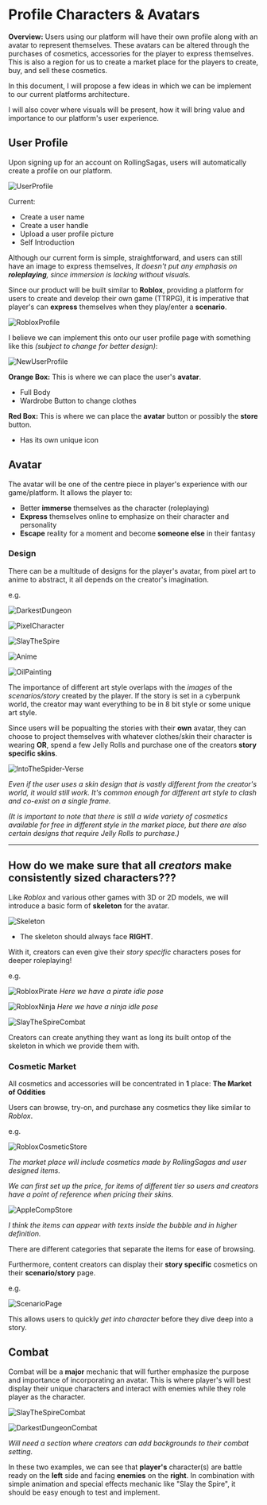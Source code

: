 # Profile Characters & Avatars

**Overview:** Users using our platform will have their own profile along with an avatar to represent themselves. These avatars can be altered through the purchases of cosmetics, accessories for the player to express themselves. This is also a region for us to create a market place for the players to create, buy, and sell these cosmetics.

In this document, I will propose a few ideas in which we can be implement to our current platforms architecture.

I will also cover where visuals will be present, how it will bring value and importance to our platform's user experience.

## User Profile

Upon signing up for an account on RollingSagas, users will automatically create a profile on our platform.

![UserProfile](/Visuals/images/Screenshot%202024-08-09%20171024.png)

Current: 
- Create a user name
- Create a user handle
- Upload a user profile picture
- Self Introduction

Although our current form is simple, straightforward, and users can still have an image to express themselves, *It doesn't put any emphasis on **roleplaying**, since immersion is lacking without visuals.*

Since our product will be built similar to **Roblox**, providing a platform for users to create and develop their own game (TTRPG), it is imperative that player's can **express** themselves when they play/enter a **scenario**. 

![RobloxProfile](/Visuals/images/微信图片_20240809172307.png)

I believe we can implement this onto our user profile page with something like this *(subject to change for better design)*:

![NewUserProfile](/Visuals/images/Screenshot%202024-08-09%20172955.png)

**Orange Box:** This is where we can place the user's **avatar**.
- Full Body
- Wardrobe Button to change clothes

**Red Box:** This is where we can place the **avatar** button or possibly the **store** button.
- Has its own unique icon

## Avatar

The avatar will be one of the centre piece in player's experience with our game/platform.
It allows the player to:
- Better **immerse** themselves as the character (roleplaying)
- **Express** themselves online to emphasize on their character and personality
- **Escape** reality for a moment and become **someone else** in their fantasy

### Design

There can be a multitude of designs for the player's avatar, from pixel art to anime to abstract, it all depends on the creator's imagination.

e.g.

![DarkestDungeon](/Visuals/images/ddkngiht.gif)

![PixelCharacter](/Visuals/images/suga-suga-emu-black.gif)

![SlayTheSpire](/Visuals/images/slay%20the%20spire%20character.png)

![Anime](/Visuals/images/fortnite-zuko-bundle-804888d.jpg)

![OilPainting](/Visuals/images/5518-studios-detective-color2.jpg)


The importance of different art style overlaps with the *images* of the *scenarios/story* created by the player. If the story is set in a cyberpunk world, the creator may want everything to be in 8 bit style or some unique art style.

Since users will be popualting the stories with their **own** avatar, they can choose to project themselves with whatever clothes/skin their character is wearing **OR**, spend a few Jelly Rolls and purchase one of the creators **story specific skins**.

![IntoTheSpider-Verse](/Visuals/images/into%20the%20spider-verse%20other%20spiderman.webp)

*Even if the user uses a skin design that is vastly different from the creator's world, it would still work. It's common enough for different art style to clash and co-exist on a single frame.*


*(It is important to note that there is still a wide variety of cosmetics available for free in different style in the market place, but there are also certain designs that require Jelly Rolls to purchase.)*

---
## **How do we make sure that all *creators* make consistently sized characters???**

Like *Roblox* and various other games with 3D or 2D models, we will introduce a basic form of **skeleton** for the avatar. 

![Skeleton](/Visuals/images/motion-capture.jpg)
- The skeleton should always face **RIGHT**.

With it, creators can even give their *story specific* characters poses for deeper roleplaying!

e.g.

![RobloxPirate](/Visuals/images/pirate%20idle.png)
*Here we have a pirate idle pose*



![RobloxNinja](/Visuals/images/ninja%20idle.png)
*Here we have a ninja idle pose*

![SlayTheSpireCombat](/Visuals/images/slay%20the%20spire%20character.png)

Creators can create anything they want as long its built ontop of the skeleton in which we provide them with.

### Cosmetic Market

All cosmetics and accessories will be concentrated in **1** place: **The Market of Oddities**

Users can browse, try-on, and purchase any cosmetics they like similar to *Roblox*.

e.g.

![RobloxCosmeticStore](/Visuals/images/roblox%20market%20place.jpg)

*The market place will include cosmetics made by RollingSagas and user designed items.*

*We can first set up the price, for items of different tier so users and creators have a point of reference when pricing their skins.*

![AppleCompStore](/Visuals/images/Apple%20Computer%20Store.png)

*I think the items can appear with texts inside the bubble and in higher definition.*

There are different categories that separate the items for ease of browsing.

Furthermore, content creators can display their **story specific** cosmetics on their **scenario/story** page.

e.g.

![ScenarioPage](/Visuals/images/Story%20specific%20character%20cosmetic.png)

This allows users to quickly *get into character* before they dive deep into a story.


## Combat

Combat will be a **major** mechanic that will further emphasize the purpose and importance of incorporating an avatar. This is where player's will best display their unique characters and interact with enemies while they role player as the character. 

![SlayTheSpireCombat](/Visuals/images/slay%20the%20spire%20character.png)

![DarkestDungeonCombat](/Visuals/images/darkestdungeon%20combat.jpg)

*Will need a section where creators can add backgrounds to their combat setting.*

In these two examples, we can see that **player's** character(s) are battle ready on the **left** side and facing **enemies** on the **right**. In combination with simple animation and special effects mechanic like "Slay the Spire", it should be easy enough to test and implement.

